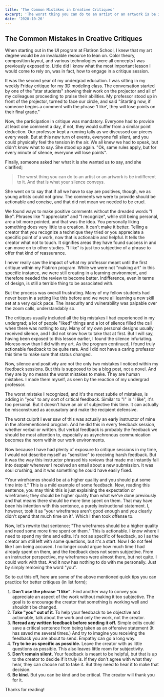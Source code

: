 ```yaml
---
title: 'The Common Mistakes in Creative Critiques'
excerpt: 'The worst thing you can do to an artist or an artwork is be indifferent to it. And that is what your silence conveys.'
date: '2020-10-26'
---
```


## The Common Mistakes in Creative Critiques

When starting out in the UI program at Flatiron School, I knew that my art degree would be an invaluable resource to lean on. Color theory, composition layout, and various technologies were all concepts I was previously exposed to. Little did I know what the most important lesson I would come to rely on, was in fact, how to engage in a critique session.

It was the second year of my undergrad education. I was sitting in my weekly Friday critique for my 3D modeling class. The conversation started by one of the "star students" showing their work on the projector and all of my colleagues proceeding to praise their abilities. My professor stood up in front of the projector, turned to face our circle, and said "Starting now, if someone begins a comment with the phrase 'I like', they will lose points on their final grade."

Now, the participation in critique was mandatory. Everyone had to provide at least one comment a day, if not, they would suffer from a similar point deduction. Our professor kept a running tally as we discussed our pieces every week. But at this new turn of events, everyone fell silent, and you could physically feel the tension in the air. We all knew we had to speak, but didn't know what to say. She stood up again. "Ok, same rules apply, but for every minute of silence, everyone will lose points".

Finally, someone asked her what it is she wanted us to say, and she clarified;

> The worst thing you can do to an artist or an artwork is be indifferent to it. And that is what your silence conveys.

She went on to say that if all we have to say are positives, though, we as young artists could not grow. The comments we were to provide should be actionable and concise, and that did not mean we needed to be cruel.

We found ways to make positive comments without the dreaded words "I like". Phrases like "I appreciate" and "I recognize", while still being personal, are a bit more pointed, and that was the idea. You personally liking something does very little to a creation. It can't make it better. Telling a creator that you recognize a technique they tried or you appreciate a specific point of a work, now that is actionable and helpful. It tells the creator what not to touch. It signifies areas they have found success in and can move on to other studies. "I like" is just too subjective of a phrase to offer that kind of reassurance.

I never really saw the impact of what my professor meant until the first critique within my Flatiron program. While we were not "making art" in this specific instance, we were still creating in a learning environment, and therefore needed the review to become better. Indifference, even in terms of design, is still a terrible thing to be associated with.

But the process was overall frustrating. Many of my fellow students had never been in a setting like this before and we were all learning a new skill set at a very quick pace. The insecurity and vulnerability was palpable over the zoom calls, understandably so.

The critiques usually included all the big mistakes I had experienced in my undergrad; a lot of people "liked" things and a lot of silence filled the call when there was nothing to say. Many of my own personal designs usually received silence, and I did not know how to take that at first. But I will say, having been exposed to this lesson earlier, I found the silence infuriating. Moreso now than I did with my art. As the program continued, I found truly actionable feedback to be quite rare. And I did not have a caring professor this time to make sure that status changed.

Now, silence and positivity are not the only two mistakes I noticed within my feedback sessions. But this is supposed to be a blog post, not a novel. And they are by no means the worst mistakes to make. They are human mistakes. I made them myself, as seen by the reaction of my undergrad professor.

The worst mistake I recognized, and it's the most subtle of mistakes, is adding in "you" to any sort of critical feedback. Similar to "I" in "I like", it's too personal. But it doesn't have an air of subjective this time. It can actually be misconstrued as accusatory and make the recipient defensive.

The worst culprit I ever saw of this was actually an early instructor of mine in the aforementioned program. And he did this in every feedback session, whether verbal or written. But verbal feedback is probably the feedback we should be most attention to, especially as asynchronous communication becomes the norm within our work environments.

Now because I have had plenty of exposure to critique sessions in my time, I would not describe myself as "sensitive" to receiving harsh feedback. But it was the way this instructor phrased his reviews that made me instantly fall into despair whenever I received an email about a new submission. It was soul crushing, and it was something he could have easily fixed.

"Your wireframes should be at a higher quality and you should put some time into it." This is a mild example of some feedback. Now, reading this sentence, you may think this is just explaining the expectation or wireframes; they should be higher quality than what we've done previously and that means there should be more time spent on them. That may have been his intention with this sentence, a purely instructional statement. I, however, took it as "your wireframes aren't good enough and you clearly didn't spend that much time on it". Which I then took offense to.

Now, let's rewrite that sentence; "The wireframes should be a higher quality and need some more time spent on them." This is actionable. I know where I need to spend my time and edits. It's not as specific of feedback, so I as the creator am still left with some questions, but it's a start. Now I do not feel like I am being accused. I no longer could argue how much time I had already spent on them, and the feedback does not seem subjective. From an instructor perspective, my wireframes were almost there, but not quite. I could work with that. And it now has nothing to do with me personally. Just by simply removing the word "you".

So to cut this off, here are some of the above mentioned quick tips you can practice for better critiques (in list form);

1. **Don't use the phrase "I like"**. Find another way to convey you appreciate an aspect of the work without making it too subjective. The goal is to encourage the creator that something is working well and shouldn't be changed.
2. **Take "you" out of it**. To help your feedback to be objective and actionable, talk about the work and only the work, not the creator.
3. **Reread any written feedback before sending it off.** Simple edits could save a critical sentence from being taken as an offensive statement (It has saved me several times.) And try to imagine you receiving the feedback you are about to send. Empathy can go a long way.
4. **Try to be as specific as possible.** Leave the creator with as little questions as possible. This also leaves little room for subjectivity.
5. **Don't remain silent.** Your feedback is meant to be helpful, but that is up to the creator to decide if it truly is. If they don't agree with what they hear, they can choose not to take it. But they need to hear it to make that decision.
6. **Be kind.** But you can be kind and be critical. The creator will thank you for it.

Thanks for reading!

